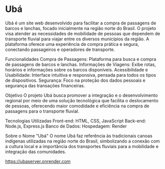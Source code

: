 # Ubá
Ubá é um site web desenvolvido para facilitar a compra de passagens de barcos e lanchas, focado inicialmente na região norte do Brasil. O projeto visa atender as necessidades de mobilidade de pessoas que dependem de transporte fluvial para viajar entre os diversos municípios da região. A plataforma oferece uma experiência de compra prática e segura, conectando passageiros e operadores de transporte.

Funcionalidades
Compra de Passagens: Plataforma para busca e compra de passagens de barcos e lanchas.
Informações de Viagens: Exibe rotas, horários e informações sobre os barcos disponíveis.
Acessibilidade e Usabilidade: Interface intuitiva e responsiva, pensada para todos os tipos de dispositivos.
Segurança: Foco na proteção dos dados pessoais e segurança das transações financeiras.

Objetivo
O projeto Ubá busca promover a integração e o desenvolvimento regional por meio de uma solução tecnológica que facilita o deslocamento de pessoas, oferecendo maior comodidade e eficiência na compra de passagens para o transporte fluvial.

Tecnologias Utilizadas
Front-end: HTML, CSS, JavaScript
Back-end: Node.js, Express.js
Banco de Dados: 
Hospedagem: Render

Sobre o Nome "Ubá"
O nome Ubá faz referência às tradicionais canoas indígenas utilizadas na região norte do Brasil, simbolizando a conexão com a cultura local e a importância dos transportes fluviais para a mobilidade e integração das comunidades.

https://ubaserver.onrender.com
